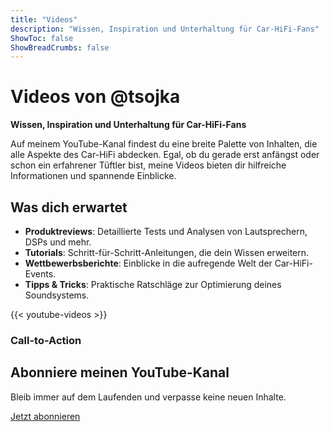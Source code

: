 ```yaml
---
title: "Videos"
description: "Wissen, Inspiration und Unterhaltung für Car-HiFi-Fans"
ShowToc: false
ShowBreadCrumbs: false
---
```


# Videos von @tsojka

**Wissen, Inspiration und Unterhaltung für Car-HiFi-Fans**

Auf meinem YouTube-Kanal findest du eine breite Palette von Inhalten, die alle Aspekte des Car-HiFi abdecken. Egal, ob du gerade erst anfängst oder schon ein erfahrener Tüftler bist, meine Videos bieten dir hilfreiche Informationen und spannende Einblicke.

## Was dich erwartet
- **Produktreviews**: Detaillierte Tests und Analysen von Lautsprechern, DSPs und mehr.
- **Tutorials**: Schritt-für-Schritt-Anleitungen, die dein Wissen erweitern.
- **Wettbewerbsberichte**: Einblicke in die aufregende Welt der Car-HiFi-Events.
- **Tipps & Tricks**: Praktische Ratschläge zur Optimierung deines Soundsystems.

{{< youtube-videos >}}

### Call-to-Action
<section class="cta">
  <h2>Abonniere meinen YouTube-Kanal</h2>
  <p>Bleib immer auf dem Laufenden und verpasse keine neuen Inhalte.</p>
  <a href="https://www.youtube.com/@tsojka" target="_blank" class="btn">Jetzt abonnieren</a>
</section>